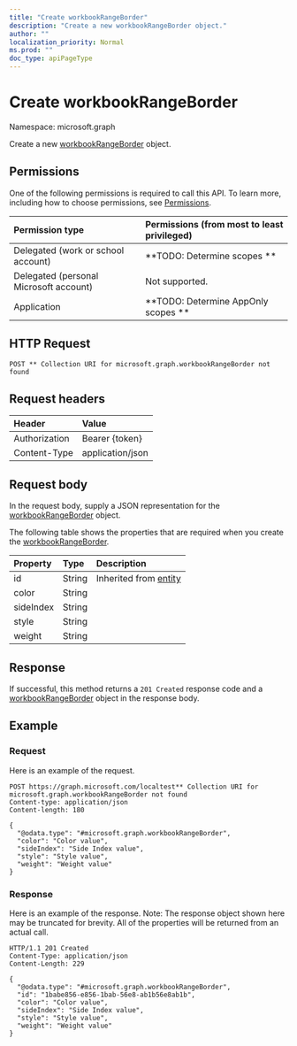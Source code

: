 ```yaml
---
title: "Create workbookRangeBorder"
description: "Create a new workbookRangeBorder object."
author: ""
localization_priority: Normal
ms.prod: ""
doc_type: apiPageType
---
```


# Create workbookRangeBorder

Namespace: microsoft.graph

Create a new [workbookRangeBorder](../resources/workbookrangeborder.md) object.

## Permissions
One of the following permissions is required to call this API. To learn more, including how to choose permissions, see [Permissions](/concepts/permissions-reference.md).

|Permission type|Permissions (from most to least privileged)|
|:---|:---|
|Delegated (work or school account)|**TODO: Determine scopes **|
|Delegated (personal Microsoft account)|Not supported.|
|Application|**TODO: Determine AppOnly scopes **|

## HTTP Request
<!-- {
  "blockType": "ignored"
}
-->
``` http
POST ** Collection URI for microsoft.graph.workbookRangeBorder not found
```

## Request headers
|Header|Value|
|:---|:---|
|Authorization|Bearer {token}|
|Content-Type|application/json|

## Request body
In the request body, supply a JSON representation for the [workbookRangeBorder](../resources/workbookrangeborder.md) object.

The following table shows the properties that are required when you create the [workbookRangeBorder](../resources/workbookrangeborder.md).

|Property|Type|Description|
|:---|:---|:---|
|id|String| Inherited from [entity](../resources/entity.md)|
|color|String||
|sideIndex|String||
|style|String||
|weight|String||



## Response
If successful, this method returns a `201 Created` response code and a [workbookRangeBorder](../resources/workbookrangeborder.md) object in the response body.

## Example

### Request
Here is an example of the request.
<!-- {
  "blockType": "request",
  "name": "create_workbookrangeborder_from_"
}
-->
``` http
POST https://graph.microsoft.com/localtest** Collection URI for microsoft.graph.workbookRangeBorder not found
Content-type: application/json
Content-length: 180

{
  "@odata.type": "#microsoft.graph.workbookRangeBorder",
  "color": "Color value",
  "sideIndex": "Side Index value",
  "style": "Style value",
  "weight": "Weight value"
}
```

### Response
Here is an example of the response. Note: The response object shown here may be truncated for brevity. All of the properties will be returned from an actual call.
<!-- {
  "blockType": "response",
  "truncated": true,
  "@odata.type": "microsoft.graph.workbookrangeborder"
}
-->
``` http
HTTP/1.1 201 Created
Content-Type: application/json
Content-Length: 229

{
  "@odata.type": "#microsoft.graph.workbookRangeBorder",
  "id": "1babe856-e856-1bab-56e8-ab1b56e8ab1b",
  "color": "Color value",
  "sideIndex": "Side Index value",
  "style": "Style value",
  "weight": "Weight value"
}
```

